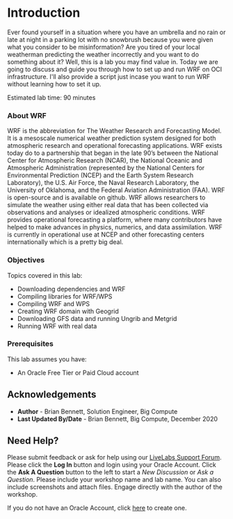 # Introduction

Ever found yourself in a situation where you have an umbrella and no rain or late at night in a parking lot with no snowbrush because you were given what you consider to be misinformation? Are you tired of your local weatherman predicting the weather incorrectly and you want to do something about it? Well, this is a lab you may find value in. Today we are going to discuss and guide you through how to set up and run WRF on OCI infrastructure. I'll also provide a script just incase you want to run WRF without learning how to set it up.

Estimated lab time: 90 minutes

### About WRF

WRF is the abbreviation for The Weather Research and Forecasting Model. It is a mesoscale numerical weather prediction system designed for both atmospheric research and operational forecasting applications. WRF exists today do to a partnership that began in the late 90’s between the National Center for Atmospheric Research (NCAR), the National Oceanic and Atmospheric Administration (represented by the National Centers for Environmental Prediction (NCEP) and the Earth System Research Laboratory), the U.S. Air Force, the Naval Research Laboratory, the University of Oklahoma, and the Federal Aviation Administration (FAA). WRF is open-source and is available on github.
WRF allows researchers to simulate the weather using either real data that has been collected via observations and analyses or idealized atmospheric conditions. WRF provides operational forecasting a platform, where many contributors have helped to make advances in physics, numerics, and data assimilation. WRF is currently in operational use at NCEP and other forecasting centers internationally which is a pretty big deal. 

### Objectives

Topics covered in this lab:
* Downloading dependencies and WRF
* Compiling libraries for WRF/WPS
* Compiling WRF and WPS
* Creating WRF domain with Geogrid
* Downloading GFS data and running Ungrib and Metgrid
* Running WRF with real data


### Prerequisites

This lab assumes you have:
- An Oracle Free Tier or Paid Cloud account

## Acknowledgements
* **Author** - Brian Bennett, Solution Engineer, Big Compute
* **Last Updated By/Date** - Brian Bennett, Big Compute, December 2020

## Need Help?
Please submit feedback or ask for help using our [LiveLabs Support Forum](https://community.oracle.com/tech/developers/categories/high-performance-computing-hpc). Please click the **Log In** button and login using your Oracle Account. Click the **Ask A Question** button to the left to start a *New Discussion* or *Ask a Question*.  Please include your workshop name and lab name.  You can also include screenshots and attach files.  Engage directly with the author of the workshop.

If you do not have an Oracle Account, click [here](https://profile.oracle.com/myprofile/account/create-account.jspx) to create one.